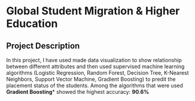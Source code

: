 # **Global Student Migration & Higher Education**

**Project Description**
---------------------------

In this project, I have used made data visualization to show relationship between different attributes and then used supervised machine learning algorithms (Logistic Regression, Random Forest, Decision Tree, K-Nearest Neighbors, Support Vector Machine, Gradient Boosting) to predit the placement status of the students. Among the algorithms that were used **Gradient Boosting*** showed the highest accuracy: **90.6%**
